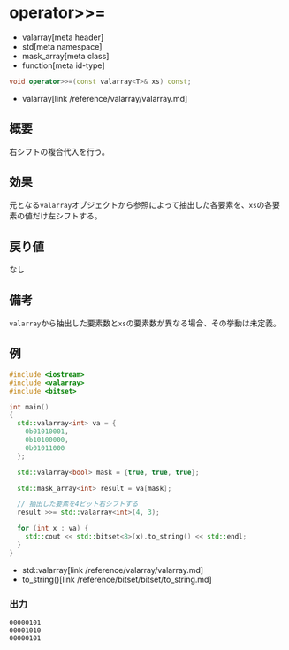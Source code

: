 # operator>>=
* valarray[meta header]
* std[meta namespace]
* mask_array[meta class]
* function[meta id-type]

```cpp
void operator>>=(const valarray<T>& xs) const;
```
* valarray[link /reference/valarray/valarray.md]

## 概要
右シフトの複合代入を行う。


## 効果
元となる`valarray`オブジェクトから参照によって抽出した各要素を、`xs`の各要素の値だけ左シフトする。


## 戻り値
なし


## 備考
`valarray`から抽出した要素数と`xs`の要素数が異なる場合、その挙動は未定義。


## 例
```cpp example
#include <iostream>
#include <valarray>
#include <bitset>

int main()
{
  std::valarray<int> va = {
    0b01010001,
    0b10100000,
    0b01011000
  };

  std::valarray<bool> mask = {true, true, true};

  std::mask_array<int> result = va[mask];

  // 抽出した要素を4ビット右シフトする
  result >>= std::valarray<int>(4, 3);

  for (int x : va) {
    std::cout << std::bitset<8>(x).to_string() << std::endl;
  }
}
```
* std::valarray[link /reference/valarray/valarray.md]
* to_string()[link /reference/bitset/bitset/to_string.md]

### 出力
```
00000101
00001010
00000101
```


